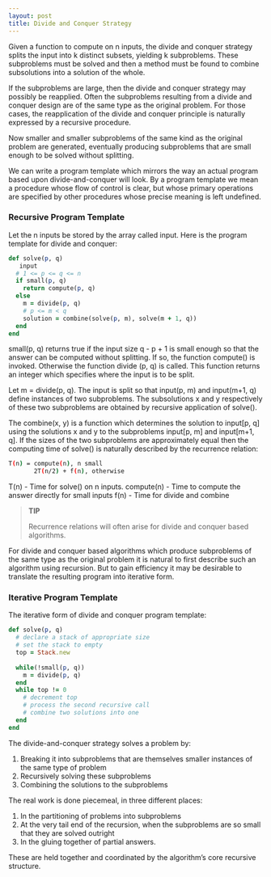 ```yaml
---
layout: post
title: Divide and Conquer Strategy
---
```


Given a function to compute on n inputs, the divide and conquer strategy splits the input into k distinct subsets, yielding k subproblems. These subproblems must be solved and then a method must be found to combine subsolutions into a solution of the whole. 

If the subproblems are large, then the divide and conquer strategy may possibly be reapplied. Often the subproblems resulting from a divide and conquer design are of the same type as the original problem. For those cases, the reapplication of the divide and conquer principle is naturally expressed by a recursive procedure. 

Now smaller and smaller subproblems of the same kind as the original problem are generated, eventually producing subproblems that are small enough to be solved without splitting.

We can write a program template which mirrors the way an actual program based upon divide-and-conquer will look. By a program template we mean a procedure whose flow of control is clear, but whose primary operations are specified by other procedures whose precise meaning is left undefined. 

### Recursive Program Template

Let the n inputs be stored by the array called input. Here is the program template for divide and conquer:

```ruby
def solve(p, q)
   input 
  # 1 <= p <= q <= n 
  if small(p, q)
    return compute(p, q)
  else
    m = divide(p, q)
    # p <= m < q 
    solution = combine(solve(p, m), solve(m + 1, q))        
  end
end
```

small(p, q) returns true if the input size q - p + 1 is small enough so that the answer can be computed without splitting. If so, the function compute() is invoked. Otherwise the function divide (p, q) is called. This function returns an integer which specifies where the input is to be split.

Let m = divide(p, q). The input is split so that input(p, m) and input(m+1, q) define instances of two subproblems. The subsolutions x and y respectively of these two subproblems are obtained by recursive application of solve(). 

The combine(x, y) is a function which determines the solution to input[p, q] using the solutions x and y to the subproblems input[p, m] and input[m+1, q]. If the sizes of the two subproblems are approximately equal then the computing time of solve() is naturally described by the recurrence relation:

```sh
T(n) = compute(n), n small
       2T(n/2) + f(n), otherwise
```

T(n) - Time for solve() on n inputs.
compute(n) - Time to compute the answer directly for small inputs
f(n) - Time for divide and combine

<blockquote class="note">
  <strong>TIP</strong> 
  <p>
    Recurrence relations will often arise for divide and conquer based algorithms.
  </p>
</blockquote>

For divide and conquer based algorithms which produce subproblems of the same type as the original problem it is natural to first describe such an algorithm using recursion. But to gain efficiency it may be desirable to translate the resulting program into iterative form. 

### Iterative Program Template

The iterative form of divide and conquer program template:

```ruby
def solve(p, q)
  # declare a stack of appropriate size
  # set the stack to empty 
  top = Stack.new
  
  while(!small(p, q))
    m = divide(p, q)
  end
  while top != 0
    # decrement top
    # process the second recursive call
    # combine two solutions into one
  end
end
```

The divide-and-conquer strategy solves a problem by:

1. Breaking it into subproblems that are themselves smaller instances of the same type of problem
2. Recursively solving these subproblems 
3. Combining the solutions to the subproblems

The real work is done piecemeal, in three different places:

1. In the partitioning of problems into subproblems
2. At the very tail end of the recursion, when the subproblems are so small that they are solved outright
3. In the gluing together of partial answers. 

These are held together and coordinated by the algorithm’s core recursive structure.
